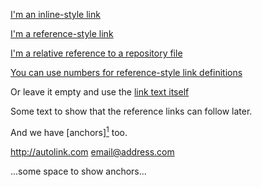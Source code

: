 [I'm an inline-style link](https://www.google.com)

[I'm a reference-style link][Arbitrary case-insensitive reference text]

[I'm a relative reference to a repository file](../blob/master/LICENSE)

[You can use numbers for reference-style link definitions][1]

Or leave it empty and use the [link text itself][]

Some text to show that the reference links can follow later.

And we have [anchors][^anchor] too.

<http://autolink.com> <email@address.com>

[arbitrary case-insensitive reference text]: https://www.mozilla.org
[1]: http://slashdot.org
[link text itself]: http://www.reddit.com

<div style="height: 100%">
	...some space to show anchors...
</div>

[^anchor]:Anchors can be anywhere
===